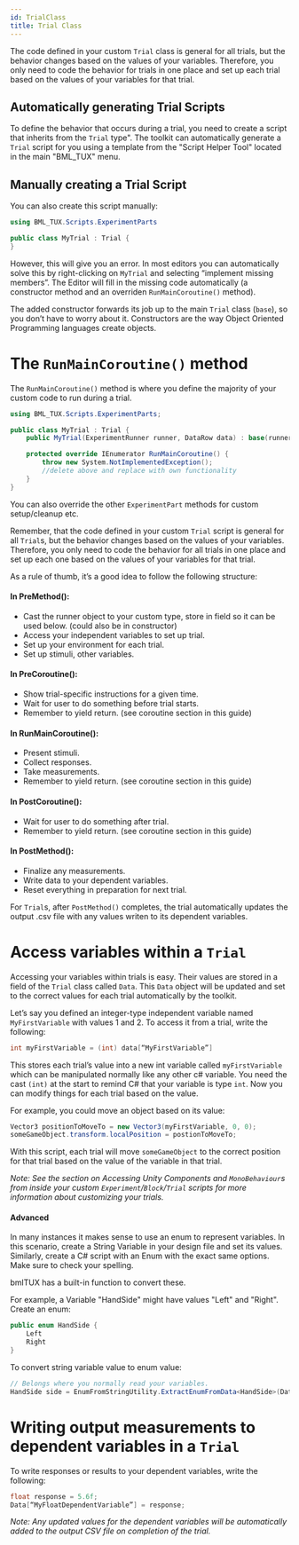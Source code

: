 ```yaml
---
id: TrialClass
title: Trial Class
---
```

The code defined in your custom `Trial` class is general for all trials, but the behavior changes based on the values of your variables. Therefore, you only need to code the behavior for trials in one place and set up each trial based on the values of your variables for that trial.


## Automatically generating Trial Scripts

To define the behavior that occurs during a trial, you need to create a script that inherits from the `Trial` type". The toolkit can automatically generate a `Trial` script for you using a template from the "Script Helper Tool" located in the main "BML_TUX" menu.

## Manually creating a Trial Script
You can also create this script manually:

```csharp
using BML_TUX.Scripts.ExperimentParts

public class MyTrial : Trial {   
}  
```

However, this will give you an error. In most editors you can automatically solve this by right-clicking on `MyTrial` and selecting “implement missing members”. The Editor will fill in the missing code automatically (a constructor method and an overriden `RunMainCoroutine()` method). 

The added constructor forwards its job up to the main `Trial` class (`base`), so you don’t have to worry about it. Constructors are the way Object Oriented Programming languages create objects. 


# The `RunMainCoroutine()` method

The `RunMainCoroutine()` method is where you define the majority of your custom code to run during a trial. 

```csharp
using BML_TUX.Scripts.ExperimentParts;

public class MyTrial : Trial {
    public MyTrial(ExperimentRunner runner, DataRow data) : base(runner, data) {}

    protected override IEnumerator RunMainCoroutine() {
        throw new System.NotImplementedException();
        //delete above and replace with own functionality
    }
}
```

You can also override the other `ExperimentPart` methods for custom setup/cleanup etc.

Remember, that the code defined in your custom `Trial` script is general for all `Trial`s, but the behavior changes based on the values of your variables. Therefore, you only need to code the behavior for all trials in one place and set up each one based on the values of your variables for that trial.

As a rule of thumb, it’s a good idea to follow the following structure:

#### In PreMethod():
* Cast the runner object to your custom type, store in field so it can be used below. (could also be in constructor)
* Access your independent variables to set up trial.
* Set up your environment for each trial.
* Set up stimuli, other variables.

#### In PreCoroutine():
* Show trial-specific instructions for a given time.
* Wait for user to do something before trial starts.
* Remember to yield return. (see coroutine section in this guide)

#### In RunMainCoroutine():
* Present stimuli.
* Collect responses.
* Take measurements.
* Remember to yield return. (see coroutine section in this guide)

#### In PostCoroutine():
* Wait for user to do something after trial.
* Remember to yield return. (see coroutine section in this guide)

#### In PostMethod():
* Finalize any measurements.
* Write data to your dependent variables.
* Reset everything in preparation for next trial.

For `Trial`s, after `PostMethod()` completes, the trial automatically updates the output .csv file with any values writen to its dependent variables.


# Access variables within a `Trial`

Accessing your variables within trials is easy. Their values are stored in a field of the `Trial` class called `Data`. This `Data` object will be updated and set to the correct values for each trial automatically by the toolkit.

Let’s say you defined an integer-type independent variable named `MyFirstVariable` with values 1 and 2. To access it from a trial, write the following: 

```csharp
int myFirstVariable = (int) data[“MyFirstVariable”]    
```

This stores each trial’s value into a new int variable called `myFirstVariable` which can be manipulated normally like any other c# variable. You need the cast `(int)` at the start to remind C# that your variable is type `int`.
Now you can modify things for each trial based on the value. 

For example, you could move an object based on its value:

```csharp
Vector3 positionToMoveTo = new Vector3(myFirstVariable, 0, 0);    
someGameObject.transform.localPosition = postionToMoveTo;  
``` 

With this script, each trial will move `someGameObject` to the correct position for that trial based on the value of the variable in that trial.

_Note: See the section on Accessing Unity Components and `MonoBehaviour`s from inside your custom `Experiment`/`Block`/`Trial` scripts for more information about customizing your trials._

#### Advanced

In many instances it makes sense to use an enum to represent variables. In this scenario, create a String Variable in your design file and set its values. Similarly, create a C# script with an Enum with the exact same options. Make sure to check your spelling.

bmlTUX has a built-in function to convert these. 

For example, a Variable "HandSide" might have values "Left" and "Right". Create an enum:
```csharp
public enum HandSide {
    Left
    Right
}
```

To convert string variable value to enum value:

```csharp
// Belongs where you normally read your variables.
HandSide side = EnumFromStringUtility.ExtractEnumFromData<HandSide>(Data, "HandSide")
```



# Writing output measurements to dependent variables in a `Trial`

To write responses or results to your dependent variables, write the following:
```csharp
float response = 5.6f;    
Data[“MyFloatDependentVariable”] = response;    
```

_Note: Any updated values for the dependent variables will be automatically added to the output CSV file on completion of the trial._
